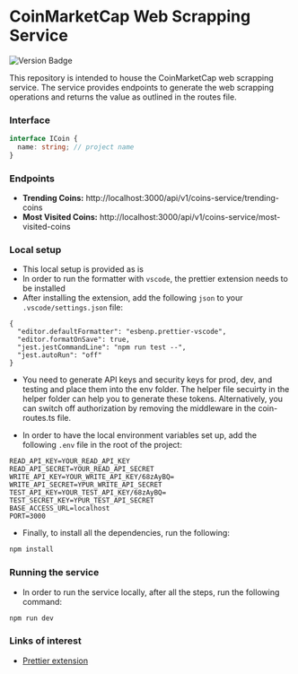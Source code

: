 # CoinMarketCap Web Scrapping Service

![Version Badge](https://img.shields.io/badge/Version-v1.0.1-blue)

This repository is intended to house the CoinMarketCap web scrapping service. The service provides endpoints to generate the web scrapping operations and returns the value as outlined in the routes file.

### Interface

```ts
interface ICoin {
  name: string; // project name
}
```

### Endpoints

- **Trending Coins:** http://localhost:3000/api/v1/coins-service/trending-coins
- **Most Visited Coins:** http://localhost:3000/api/v1/coins-service/most-visited-coins

### Local setup

- This local setup is provided as is
- In order to run the formatter with `vscode`, the prettier extension needs to be installed
- After installing the extension, add the following `json` to your `.vscode/settings.json` file:

```
{
  "editor.defaultFormatter": "esbenp.prettier-vscode",
  "editor.formatOnSave": true,
  "jest.jestCommandLine": "npm run test --",
  "jest.autoRun": "off"
}
```

- You need to generate API keys and security keys for prod, dev, and testing and place them into the env folder. The helper file secuirty in the helper folder can help you to generate these tokens. Alternatively, you can switch off authorization by removing the middleware in the coin-routes.ts file.

- In order to have the local environment variables set up, add the following `.env` file in the root of the project:

```
READ_API_KEY=YOUR_READ_API_KEY
READ_API_SECRET=YOUR_READ_API_SECRET
WRITE_API_KEY=YOUR_WRITE_API_KEY/68zAyBQ=
WRITE_API_SECRET=YPUR_WRITE_API_SECRET
TEST_API_KEY=YOUR_TEST_API_KEY/68zAyBQ=
TEST_SECRET_KEY=YPUR_TEST_API_SECRET
BASE_ACCESS_URL=localhost
PORT=3000
```

- Finally, to install all the dependencies, run the following:

```bash
npm install
```

### Running the service

- In order to run the service locally, after all the steps, run the following command:

```bash
npm run dev
```

### Links of interest

- [Prettier extension](https://marketplace.visualstudio.com/items?itemName=esbenp.prettier-vscode)
